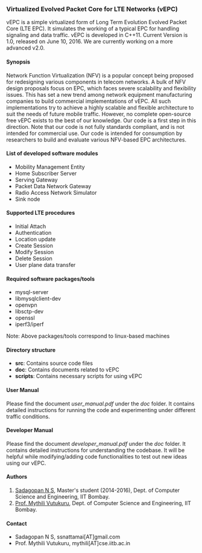 ### Virtualized Evolved Packet Core for LTE Networks (vEPC)

vEPC is a simple virtualized form of Long Term Evolution Evolved Packet Core (LTE EPC). It simulates the working of a typical EPC for handling signaling and data traffic. vEPC is developed in C++11. Current Version is 1.0, released on June 10, 2016. We are currently working on a more advanced v2.0.

#### Synopsis

Network Function Virtualization (NFV) is a popular concept being proposed for redesigning various components in telecom networks. A bulk of NFV design proposals focus on EPC, which faces severe scalability and flexibility issues. This has set a new trend among network equipment manufacturing companies to build commercial implementations of vEPC. All such implementations try to achieve a highly scalable and flexible architecture to suit the needs of future mobile traffic. However, no complete open-source free vEPC exists to the best of our knowledge. Our code is a first step in this direction. Note that our code is not fully standards compliant, and is not intended for commercial use. Our code is intended for consumption by researchers to build and evaluate various NFV-based EPC architectures. 

#### List of developed software modules

- Mobility Management Entity
- Home Subscriber Server
- Serving Gateway
- Packet Data Network Gateway
- Radio Access Network Simulator
- Sink node

#### Supported LTE procedures

- Initial Attach
- Authentication
- Location update
- Create Session
- Modify Session
- Delete Session
- User plane data transfer

#### Required software packages/tools

- mysql-server
- libmysqlclient-dev
- openvpn
- libsctp-dev
- openssl
- iperf3/iperf

Note: Above packages/tools correspond to linux-based machines

#### Directory structure

- **src**: Contains source code files
- **doc**: Contains documents related to vEPC
- **scripts**: Contains necessary scripts for using vEPC

#### User Manual

Please find the document *user_manual.pdf* under the *doc* folder. It contains detailed instructions for running the code and experimenting under different traffic conditions.

#### Developer Manual

Please find the document *developer_manual.pdf* under the *doc* folder. It contains detailed instructions for understanding the codebase. It will be helpful while modifying/adding code functionalities to test out new ideas using our vEPC.

#### Authors

1. [Sadagopan N S](https://www.linkedin.com/in/sadagopan-n-s-b8184a61), Master's student (2014-2016), Dept. of Computer Science and Engineering, IIT Bombay.
2. [Prof. Mythili Vutukuru](https://www.cse.iitb.ac.in/~mythili/), Dept. of Computer Science and Engineering, IIT Bombay.

#### Contact

- Sadagopan N S, ssnattamai[AT]gmail.com
- Prof. Mythili Vutukuru, mythili[AT]cse.iitb.ac.in
